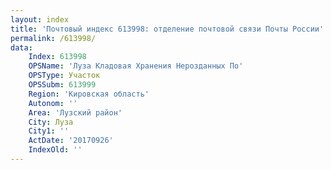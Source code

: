 ```yaml
---
layout: index
title: 'Почтовый индекс 613998: отделение почтовой связи Почты России'
permalink: /613998/
data:
    Index: 613998
    OPSName: 'Луза Кладовая Хранения Нерозданных По'
    OPSType: Участок
    OPSSubm: 613999
    Region: 'Кировская область'
    Autonom: ''
    Area: 'Лузский район'
    City: Луза
    City1: ''
    ActDate: '20170926'
    IndexOld: ''
---
```


